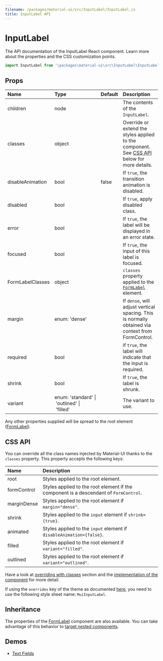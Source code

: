 ```yaml
---
filename: /packages/material-ui/src/InputLabel/InputLabel.js
title: InputLabel API
---
```


<!--- This documentation is automatically generated, do not try to edit it. -->

# InputLabel

<p class="description">The API documentation of the InputLabel React component. Learn more about the properties and the CSS customization points.</p>

```js
import InputLabel from '\packages\material-ui\src\InputLabel\InputLabel';
```



## Props

| Name | Type | Default | Description |
|:-----|:-----|:--------|:------------|
| <span class="prop-name">children</span> | <span class="prop-type">node</span> |   | The contents of the `InputLabel`. |
| <span class="prop-name">classes</span> | <span class="prop-type">object</span> |   | Override or extend the styles applied to the component. See [CSS API](#css-api) below for more details. |
| <span class="prop-name">disableAnimation</span> | <span class="prop-type">bool</span> | <span class="prop-default">false</span> | If `true`, the transition animation is disabled. |
| <span class="prop-name">disabled</span> | <span class="prop-type">bool</span> |   | If `true`, apply disabled class. |
| <span class="prop-name">error</span> | <span class="prop-type">bool</span> |   | If `true`, the label will be displayed in an error state. |
| <span class="prop-name">focused</span> | <span class="prop-type">bool</span> |   | If `true`, the input of this label is focused. |
| <span class="prop-name">FormLabelClasses</span> | <span class="prop-type">object</span> |   | `classes` property applied to the [`FormLabel`](/api/form-label/) element. |
| <span class="prop-name">margin</span> | <span class="prop-type">enum:&nbsp;'dense'<br></span> |   | If `dense`, will adjust vertical spacing. This is normally obtained via context from FormControl. |
| <span class="prop-name">required</span> | <span class="prop-type">bool</span> |   | if `true`, the label will indicate that the input is required. |
| <span class="prop-name">shrink</span> | <span class="prop-type">bool</span> |   | If `true`, the label is shrunk. |
| <span class="prop-name">variant</span> | <span class="prop-type">enum:&nbsp;'standard'&nbsp;&#124;<br>&nbsp;'outlined'&nbsp;&#124;<br>&nbsp;'filled'<br></span> |   | The variant to use. |

Any other properties supplied will be spread to the root element ([FormLabel](/api/form-label/)).

## CSS API

You can override all the class names injected by Material-UI thanks to the `classes` property.
This property accepts the following keys:


| Name | Description |
|:-----|:------------|
| <span class="prop-name">root</span> | Styles applied to the root element.
| <span class="prop-name">formControl</span> | Styles applied to the root element if the component is a descendant of `FormControl`.
| <span class="prop-name">marginDense</span> | Styles applied to the root element if `margin="dense"`.
| <span class="prop-name">shrink</span> | Styles applied to the `input` element if `shrink={true}`.
| <span class="prop-name">animated</span> | Styles applied to the `input` element if `disableAnimation={false}`.
| <span class="prop-name">filled</span> | Styles applied to the root element if `variant="filled"`.
| <span class="prop-name">outlined</span> | Styles applied to the root element if `variant="outlined"`.

Have a look at [overriding with classes](/customization/overrides/#overriding-with-classes) section
and the [implementation of the component](https://github.com/mui-org/material-ui/tree/master/packages/material-ui/src/InputLabel/InputLabel.js)
for more detail.

If using the `overrides` key of the theme as documented
[here](/customization/themes/#customizing-all-instances-of-a-component-type),
you need to use the following style sheet name: `MuiInputLabel`.

## Inheritance

The properties of the [FormLabel](/api/form-label/) component are also available.
You can take advantage of this behavior to [target nested components](/guides/api/#spread).

## Demos

- [Text Fields](/demos/text-fields/)


